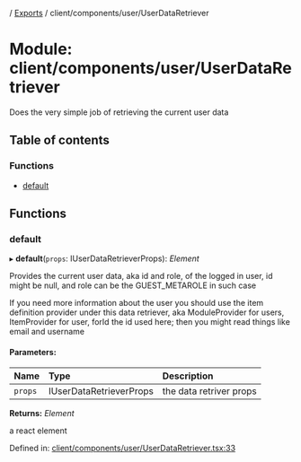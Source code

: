 [](../README.md) / [Exports](../modules.md) / client/components/user/UserDataRetriever

# Module: client/components/user/UserDataRetriever

Does the very simple job of retrieving the current user data

## Table of contents

### Functions

- [default](client_components_user_userdataretriever.md#default)

## Functions

### default

▸ **default**(`props`: IUserDataRetrieverProps): *Element*

Provides the current user data, aka id and role, of the logged in user,
id might be null, and role can be the GUEST_METAROLE in such case

If you need more information about the user you should use the item definition
provider under this data retriever, aka ModuleProvider for users, ItemProvider for
user, forId the id used here; then you might read things like email and username

#### Parameters:

Name | Type | Description |
:------ | :------ | :------ |
`props` | IUserDataRetrieverProps | the data retriver props   |

**Returns:** *Element*

a react element

Defined in: [client/components/user/UserDataRetriever.tsx:33](https://github.com/onzag/itemize/blob/0e9b128c/client/components/user/UserDataRetriever.tsx#L33)
